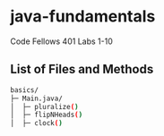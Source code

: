 # java-fundamentals

Code Fellows 401 Labs 1-10

## List of Files and Methods

```bash
basics/
├─ Main.java/
│  ├─ pluralize()
│  ├─ flipNHeads()
│  ├─ clock()
```
